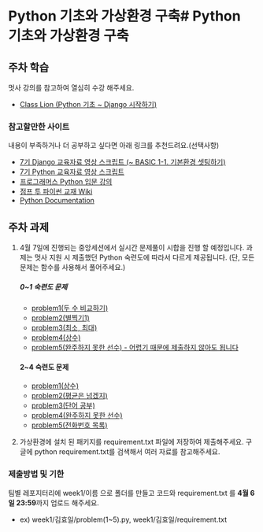 # Python 기초와 가상환경 구축# Python 기초와 가상환경 구축

## 주차 학습
멋사 강의를 참고하여 열심히 수강 해주세요.
- [Class Lion (Python 기초 ~ Django 시작하기)](https://classlion.net/)

### 참고할만한 사이트
내용이 부족하거나 더 공부하고 싶다면 아래 링크를 추천드려요.(선택사항)
- [7기 Django 교육자료 영상 스크립트 (~ BASIC 1-1. 기본환경 셋팅하기)](https://www.notion.so/4eed5a2343bb4f09874fe6c56ea4ace8?v=138c8b8b488e42b6a2cc603714db9e4f)
- [7기 Python 교육자료 영상 스크립트](https://www.notion.so/adccc1ec978f4893929ea5379a6894ec?v=2fe4eb6dcf9e42518cca401e998538db)
- [프로그래머스 Python 입문 강의](https://programmers.co.kr/learn/courses/2)
- [점프 투 파이썬 교재 Wiki](https://wikidocs.net/book/1)
- [Python Documentation](https://docs.python.org/3/)


## 주차 과제
1. 4월 7일에 진행되는 중앙세션에서 실시간 문제풀이 시합을 진행 할 예정입니다. 과제는 멋사 지원 시 제출했던 Python 숙련도에 따라서 다르게 제공됩니다. (단, 모든 문제는 함수를 사용해서 풀어주세요.)
    ##### 0~1 숙련도 문제 
    - [problem1(두 수 비교하기)](https://www.acmicpc.net/problem/1330)
    - [problem2(별찍기1)](https://www.acmicpc.net/problem/2438)
    - [problem3(최소, 최대)](https://www.acmicpc.net/problem/10818)
    - [problem4(상수)](https://www.acmicpc.net/problem/2908)
    - [problem5(완주하지 못한 선수) - 어렵기 때문에 제출하지 않아도 됩니다](https://programmers.co.kr/learn/courses/30/lessons/42576)
    #### 2~4 숙련도 문제
    - [problem1(상수)](https://www.acmicpc.net/problem/2908)
    - [problem2(평균은 넘겠지)](https://www.acmicpc.net/problem/4344)
    - [problem3(단어 공부)](https://www.acmicpc.net/problem/1157)
    - [problem4(완주하지 못한 선수)](https://programmers.co.kr/learn/courses/30/lessons/42576)
    - [problem5(전화번호 목록)](https://programmers.co.kr/learn/courses/30/lessons/42577)
    
3. 가상환경에 설치 된 패키지를 requirement.txt 파일에 저장하여 제출해주세요. 구글에 python requirement.txt를 검색해서 여러 자료를 참고해주세요.

### 제출방법 및 기한
팀별 레포지터리에 week1/이름 으로 폴더를 만들고 코드와 requirement.txt 를 **4월 6일 23:59**까지 업로드 해주세요. 
- ex) week1/김효일/problem(1~5).py, week1/김효일/requirement.txt

